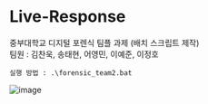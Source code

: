 # Live-Response
중부대학교 디지털 포렌식 팀플 과제 (배치 스크립트 제작)<br>
팀원 : 김찬욱, 송태현, 어영민, 이예준, 이정호<br>
```
실행 방법 : .\forensic_team2.bat
```

![image](https://user-images.githubusercontent.com/85146195/227989360-9a4f53fb-9742-45f2-8412-0e8705ad76bc.png)

